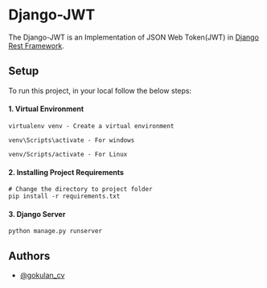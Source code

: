 # Django-JWT

The Django-JWT is an Implementation of JSON Web Token(JWT) in [Django Rest Framework](https://www.django-rest-framework.org/).

## Setup

To run this project, in your local follow the below steps:

#### 1. Virtual Environment

```
virtualenv venv - Create a virtual environment

venv\Scripts\activate - For windows

venv/Scripts/activate - For Linux
```

#### 2. Installing Project Requirements

```
# Change the directory to project folder
pip install -r requirements.txt
```

#### 3. Django Server

```
python manage.py runserver
```

## Authors

- [@gokulan_cv](https://github.com/Gokulancv10/)
